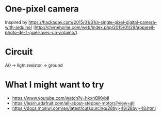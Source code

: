 # One-pixel camera

Inspired by
https://hackaday.com/2015/01/31/a-single-pixel-digital-camera-with-arduino/
(http://chynehome.com/web/index.php/2015/01/29/appareil-photo-de-1-pixel-avec-un-arduino/).

# Circuit

A0 -> light resistor -> ground

# What I might want to try

- https://www.youtube.com/watch?v=hkxnQIKybiI
- https://learn.adafruit.com/all-about-stepper-motors?view=all
- https://docs.mosiwi.com/en/latest/outsourcing/28byj-48/28byj-48.html
